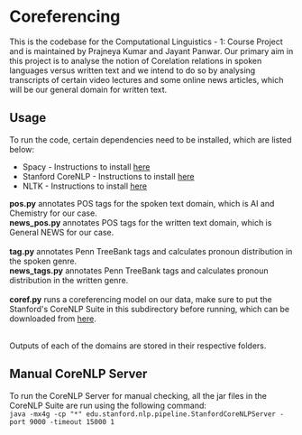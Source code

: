 # Coreferencing

This is the codebase for the Computational Linguistics - 1: Course Project and is maintained by Prajneya Kumar and Jayant Panwar. Our primary aim in this project is to analyse the notion of Corelation relations in spoken languages versus written text and we intend to do so by analysing transcripts of certain video lectures and some online news articles, which will be our general domain for written text. 

## Usage

To run the code, certain dependencies need to be installed, which are listed below:

* Spacy - Instructions to install [here](https://spacy.io/usage)
* Stanford CoreNLP - Instructions to install [here](https://stanfordnlp.github.io/CoreNLP/)
* NLTK - Instructions to install [here](https://www.nltk.org/install.html)

**pos.py** annotates POS tags for the spoken text domain, which is AI and Chemistry for our case. <br>
**news_pos.py** annotates POS tags for the written text domain, which is General NEWS for our case. <br> <br>
**tag.py** annotates Penn TreeBank tags and calculates pronoun distribution in the spoken genre. <br>
**news_tags.py** annotates Penn TreeBank tags and calculates pronoun distribution in the written genre. <br> <br>
**coref.py** runs a coreferencing model on our data, make sure to put the Stanford's CoreNLP Suite in this subdirectory before running, which can be downloaded from [here](https://stanfordnlp.github.io/CoreNLP/). <br> <br>

Outputs of each of the domains are stored in their respective folders.

## Manual CoreNLP Server

To run the CoreNLP Server for manual checking, all the jar files in the CoreNLP Suite are run using the following command: <br>
` java -mx4g -cp "*" edu.stanford.nlp.pipeline.StanfordCoreNLPServer -port 9000 -timeout 15000 1 `
